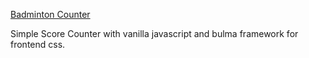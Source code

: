 [Badminton Counter](https://badmintoncounter.netlify.app)

Simple Score Counter with vanilla javascript and bulma framework for frontend css.
